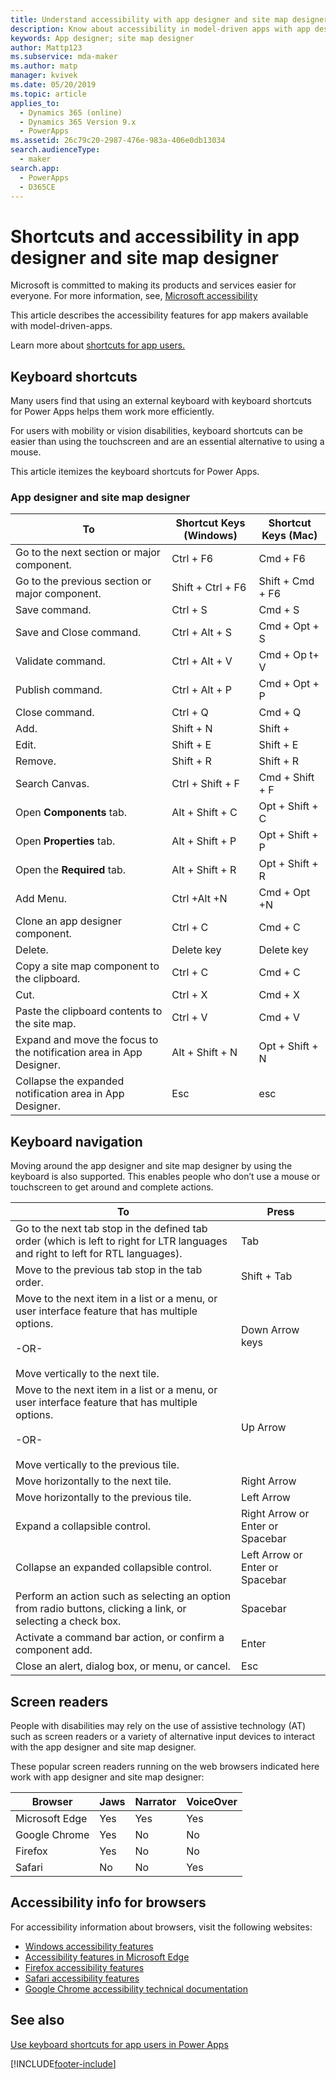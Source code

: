 ```yaml
---
title: Understand accessibility with app designer and site map designer in Power Apps | Microsoft Docs
description: Know about accessibility in model-driven apps with app designer and site map designer in Power Apps
keywords: App designer; site map designer
author: Mattp123
ms.subservice: mda-maker
ms.author: matp
manager: kvivek
ms.date: 05/20/2019
ms.topic: article
applies_to: 
  - Dynamics 365 (online)
  - Dynamics 365 Version 9.x
  - PowerApps
ms.assetid: 26c79c20-2987-476e-983a-406e0db13034
search.audienceType: 
  - maker
search.app: 
  - PowerApps
  - D365CE
---
```

# Shortcuts and accessibility in app designer and site map designer

Microsoft is committed to making its products and services easier for everyone. For more information, see, [Microsoft accessibility](https://www.microsoft.com/enable/default.aspx)  

This article describes the accessibility features for app makers available with model-driven-apps.

Learn more about [shortcuts for app users.](../../user/keyboard-shortcuts.md)
  
## Keyboard shortcuts

Many users find that using an external keyboard with keyboard shortcuts for Power Apps helps them work more efficiently.

For users with mobility or vision disabilities, keyboard shortcuts can be easier than using the touchscreen and are an essential alternative to using a mouse.

This article itemizes the keyboard shortcuts for Power Apps.

### App designer and site map designer

|**To**|**Shortcut Keys (Windows)**|**Shortcut Keys (Mac)**|
|----------------------------------------|-|-|  
|Go to the next section or major component.|Ctrl + F6|Cmd + F6|  
|Go to the previous section or major component.|Shift + Ctrl + F6|Shift + Cmd + F6|  
|Save command.|Ctrl + S|Cmd + S|  
|Save and Close command.|Ctrl + Alt + S|Cmd + Opt + S|  
|Validate command.|Ctrl + Alt + V|Cmd + Op t+ V|  
|Publish command.|Ctrl + Alt + P|Cmd + Opt + P|  
|Close command.|Ctrl + Q|Cmd + Q|  
|Add.|Shift + N|Shift +|  
|Edit.|Shift + E|Shift + E|  
|Remove.|Shift + R|Shift + R|
|Search Canvas.|Ctrl + Shift + F|Cmd + Shift + F|  
|Open **Components** tab.|Alt + Shift + C|Opt + Shift + C|  
|Open **Properties** tab.|Alt + Shift + P|Opt + Shift + P|  
|Open the **Required** tab.|Alt + Shift + R|Opt + Shift + R|  
|Add Menu.|Ctrl +Alt +N|Cmd + Opt +N|  
|Clone an app designer component.|Ctrl + C|Cmd + C|  
|Delete.|Delete key|Delete key|  
|Copy a site map component to the clipboard.|Ctrl + C|Cmd + C|  
|Cut.|Ctrl + X|Cmd + X|  
|Paste the clipboard contents to the site map.|Ctrl + V|Cmd + V|  
|Expand and move the focus to the notification area in App Designer.|Alt + Shift + N|Opt + Shift + N|  
|Collapse the expanded notification area in App Designer.|Esc|esc|  

## Keyboard navigation

 Moving around the app designer and site map designer by using the keyboard is also supported. This enables people who don’t use a mouse or touchscreen to get around and complete actions.  
  
|To|Press|  
|--------|-----------|  
|Go to the next tab stop in the defined tab order (which is left to   right for LTR languages and right to left for RTL languages).|Tab|  
|Move to the previous tab stop in the tab order.|Shift + Tab|  
|Move to the next item in a list or a menu, or user interface feature that has   multiple options. <br /><br /> -OR-<br /><br /> Move vertically to the next tile.|Down Arrow keys|  
|Move to the next item in a list or a menu, or user interface feature that has   multiple options.<br /><br /> -OR-<br /><br /> Move vertically to the previous tile.|Up Arrow|  
|Move horizontally to the next tile.|Right Arrow|  
|Move horizontally to the previous tile.|Left Arrow|  
|Expand a collapsible control.|Right Arrow  or Enter or Spacebar|  
|Collapse an expanded collapsible control.|Left Arrow  or Enter or Spacebar|  
|Perform an action such as selecting an option from radio   buttons, clicking a link, or selecting a check box.|Spacebar|  
|Activate a command bar action, or confirm a component   add.|Enter|  
|Close an alert, dialog box, or menu, or cancel.|Esc|  
  
## Screen readers

 People with disabilities may rely on the use of assistive technology (AT) such as screen readers or a variety of alternative input devices to interact with the app designer and site map designer.  
  
These popular screen readers running on the web browsers indicated here work with app designer and site map designer:
  
|Browser|Jaws|Narrator|VoiceOver|  
|-------------|----------|--------------|----------------|  
| Microsoft Edge | Yes | Yes | Yes |
|Google Chrome|Yes|No|No|  
|Firefox|Yes|No|No|  
|Safari|No|No|Yes|  
  
## Accessibility info for browsers

 For accessibility information about browsers, visit the following websites:  
  
- [Windows accessibility features](https://www.microsoft.com/enable/products/ie9/default.aspx)  <br />
- [Accessibility features in Microsoft Edge](https://support.microsoft.com/microsoft-edge/accessibility-features-in-microsoft-edge-4c696192-338e-9465-b2cd-bd9b698ad19a) <br />
- [Firefox accessibility features](https://support.mozilla.org/kb/accessibility-features-firefox-make-firefox-and-we?redirectlocale=en-US&redirectslug=accessibility)  <br />
- [Safari accessibility features](https://www.apple.com/accessibility/)  <br />
- [Google Chrome accessibility technical documentation](https://sites.google.com/a/chromium.org/dev/developers/design-documents/accessibility)

## See also

[Use keyboard shortcuts for app users in Power Apps](../../user/keyboard-shortcuts.md)

[!INCLUDE[footer-include](../../includes/footer-banner.md)]
